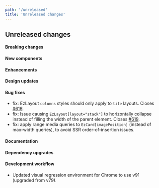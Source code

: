 ```yaml
---
path: '/unreleased'
title: 'Unreleased changes'
---
```


## Unreleased changes

#### Breaking changes

#### New components

#### Enhancements

#### Design updates

#### Bug fixes

- fix: EzLayout `columns` styles should only apply to `tile` layouts. Closes [#616](https://github.com/ezcater/recipe/issues/616).
- fix: Issue causing `EzLayout[layout="stack"]` to horizontally collapse instead of filling the width of the parent element. Closes [#619](https://github.com/ezcater/recipe/issues/619).
- fix: apply range media queries to `EzCard[imagePosition]` (instead of max-width queries), to avoid SSR order-of-insertion issues.

#### Documentation

#### Dependency upgrades

#### Development workflow

- Updated visual regression environment for Chrome to use v91 (upgraded from v79).
